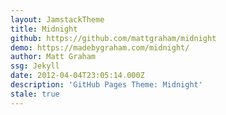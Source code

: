 ```yaml
---
layout: JamstackTheme
title: Midnight
github: https://github.com/mattgraham/midnight
demo: https://madebygraham.com/midnight/
author: Matt Graham
ssg: Jekyll
date: 2012-04-04T23:05:14.000Z
description: 'GitHub Pages Theme: Midnight'
stale: true
---
```


